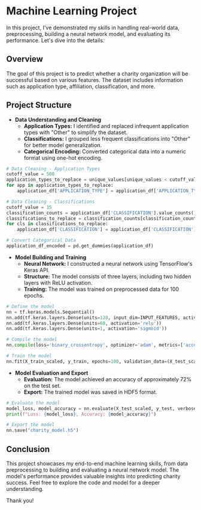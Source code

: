 # Machine Learning Project

In this project, I've demonstrated my skills in handling real-world data, preprocessing, building a neural network model, and evaluating its performance. Let's dive into the details.

## Overview

The goal of this project is to predict whether a charity organization will be successful based on various features. The dataset includes information such as application type, affiliation, classification, and more.

## Project Structure

- **Data Understanding and Cleaning**
  - **Application Types:** I identified and replaced infrequent application types with "Other" to simplify the dataset.
  - **Classifications:** I grouped less frequent classifications into "Other" for better model generalization.
  - **Categorical Encoding:** Converted categorical data into a numeric format using one-hot encoding.

```python
# Data Cleaning - Application Types
cutoff_value = 500
application_types_to_replace = unique_values[unique_values < cutoff_value].index.tolist()
for app in application_types_to_replace:
    application_df['APPLICATION_TYPE'] = application_df['APPLICATION_TYPE'].replace(app, "Other")

# Data Cleaning - Classifications
cutoff_value = 15
classification_counts = application_df['CLASSIFICATION'].value_counts()
classifications_to_replace = classification_counts[classification_counts < cutoff_value].index.tolist()
for cls in classifications_to_replace:
    application_df['CLASSIFICATION'] = application_df['CLASSIFICATION'].replace(cls, "Other")

# Convert Categorical Data
application_df_encoded = pd.get_dummies(application_df)
```

- **Model Building and Training**
  - **Neural Network:** I constructed a neural network using TensorFlow's Keras API.
  - **Structure:** The model consists of three layers, including two hidden layers with ReLU activation.
  - **Training:** The model was trained on preprocessed data for 100 epochs.

```python
# Define the model
nn = tf.keras.models.Sequential()
nn.add(tf.keras.layers.Dense(units=128, input_dim=INPUT_FEATURES, activation='relu'))
nn.add(tf.keras.layers.Dense(units=60, activation='relu'))
nn.add(tf.keras.layers.Dense(units=1, activation='sigmoid'))

# Compile the model
nn.compile(loss='binary_crossentropy', optimizer='adam', metrics=['accuracy'])

# Train the model
nn.fit(X_train_scaled, y_train, epochs=100, validation_data=(X_test_scaled, y_test))
```

- **Model Evaluation and Export**
  - **Evaluation:** The model achieved an accuracy of approximately 72% on the test set.
  - **Export:** The trained model was saved in HDF5 format.

```python
# Evaluate the model
model_loss, model_accuracy = nn.evaluate(X_test_scaled, y_test, verbose=2)
print(f"Loss: {model_loss}, Accuracy: {model_accuracy}")

# Export the model
nn.save("charity_model.h5")
```

## Conclusion

This project showcases my end-to-end machine learning skills, from data preprocessing to building and evaluating a neural network model. The model's performance provides valuable insights into predicting charity success. Feel free to explore the code and model for a deeper understanding.

Thank you!
